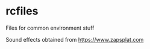 rcfiles
=======

Files for common environment stuff

Sound effects obtained from https://www.zapsplat.com
